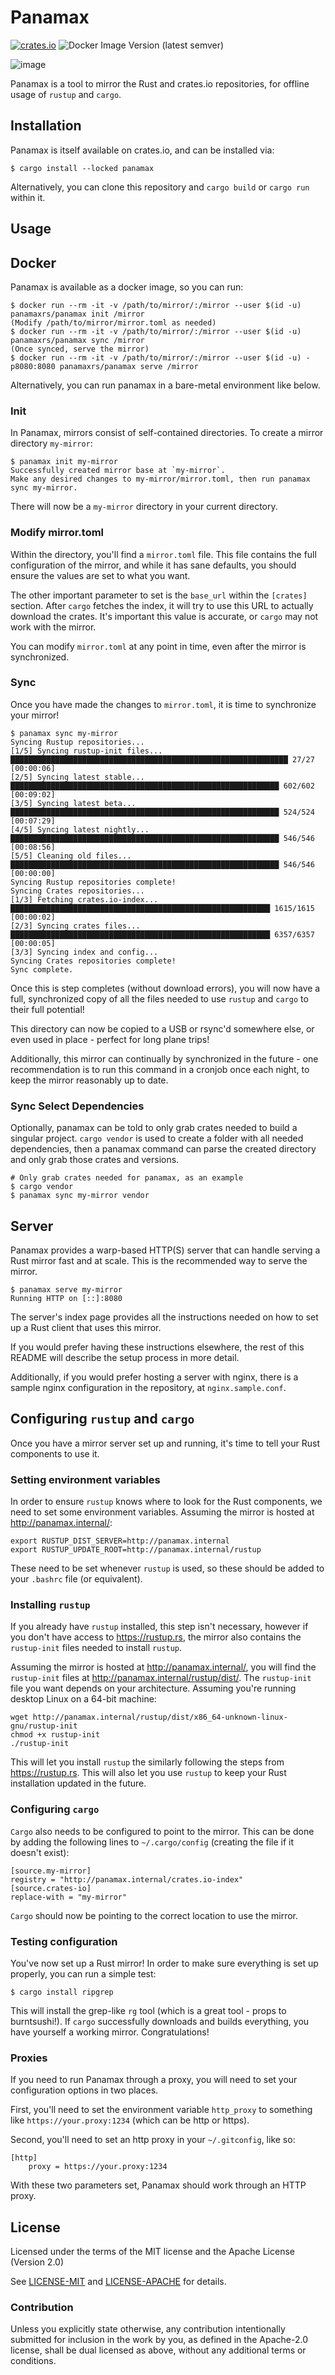 # Panamax

[![crates.io](https://img.shields.io/crates/v/panamax.svg)](https://crates.io/crates/panamax)
![Docker Image Version (latest semver)](https://img.shields.io/docker/v/panamaxrs/panamax?label=docker&sort=semver)

![image](https://user-images.githubusercontent.com/1247908/132435079-b703bd5d-c139-4a73-818f-51746353b3ea.png)

Panamax is a tool to mirror the Rust and crates.io repositories, for offline usage of `rustup` and `cargo`.

## Installation

Panamax is itself available on crates.io, and can be installed via:

```
$ cargo install --locked panamax
```

Alternatively, you can clone this repository and `cargo build` or `cargo run` within it.

## Usage

## Docker

Panamax is available as a docker image, so you can run:

```
$ docker run --rm -it -v /path/to/mirror/:/mirror --user $(id -u) panamaxrs/panamax init /mirror
(Modify /path/to/mirror/mirror.toml as needed)
$ docker run --rm -it -v /path/to/mirror/:/mirror --user $(id -u) panamaxrs/panamax sync /mirror
(Once synced, serve the mirror)
$ docker run --rm -it -v /path/to/mirror/:/mirror --user $(id -u) -p8080:8080 panamaxrs/panamax serve /mirror
```

Alternatively, you can run panamax in a bare-metal environment like below.

### Init

In Panamax, mirrors consist of self-contained directories. To create a mirror directory `my-mirror`:

```
$ panamax init my-mirror
Successfully created mirror base at `my-mirror`.
Make any desired changes to my-mirror/mirror.toml, then run panamax sync my-mirror.
```

There will now be a `my-mirror` directory in your current directory.

### Modify mirror.toml

Within the directory, you'll find a `mirror.toml` file. This file contains the full configuration of the mirror, and while it has sane defaults, you should ensure the values are set to what you want.

The other important parameter to set is the `base_url` within the `[crates]` section. After `cargo` fetches the index, it will try to use this URL to actually download the crates. It's important this value is accurate, or `cargo` may not work with the mirror.

You can modify `mirror.toml` at any point in time, even after the mirror is synchronized.

### Sync

Once you have made the changes to `mirror.toml`, it is time to synchronize your mirror!

```
$ panamax sync my-mirror
Syncing Rustup repositories...
[1/5] Syncing rustup-init files... ██████████████████████████████████████████████████████████████ 27/27 [00:00:06]
[2/5] Syncing latest stable...     ████████████████████████████████████████████████████████████ 602/602 [00:09:02]
[3/5] Syncing latest beta...       ████████████████████████████████████████████████████████████ 524/524 [00:07:29]
[4/5] Syncing latest nightly...    ████████████████████████████████████████████████████████████ 546/546 [00:08:56]
[5/5] Cleaning old files...        ████████████████████████████████████████████████████████████ 546/546 [00:00:00]
Syncing Rustup repositories complete!
Syncing Crates repositories...
[1/3] Fetching crates.io-index...  ██████████████████████████████████████████████████████████ 1615/1615 [00:00:02]
[2/3] Syncing crates files...      ██████████████████████████████████████████████████████████ 6357/6357 [00:00:05]
[3/3] Syncing index and config...
Syncing Crates repositories complete!
Sync complete.
```

Once this is step completes (without download errors), you will now have a full, synchronized copy of all the files needed to use `rustup` and `cargo` to their full potential!

This directory can now be copied to a USB or rsync'd somewhere else, or even used in place - perfect for long plane trips!

Additionally, this mirror can continually by synchronized in the future - one recommendation is to run this command in a cronjob once each night, to keep the mirror reasonably up to date.

### Sync Select Dependencies
Optionally, panamax can be told to only grab crates needed to build a singular project.
`cargo vendor` is used to create a folder with all needed dependencies,
then a panamax command can parse the created directory and only grab those crates and versions.
```
# Only grab crates needed for panamax, as an example
$ cargo vendor
$ panamax sync my-mirror vendor
```

## Server

Panamax provides a warp-based HTTP(S) server that can handle serving a Rust mirror fast and at scale. This is the recommended way to serve the mirror.

```
$ panamax serve my-mirror
Running HTTP on [::]:8080
```

The server's index page provides all the instructions needed on how to set up a Rust client that uses this mirror.

If you would prefer having these instructions elsewhere, the rest of this README will describe the setup process in more detail.

Additionally, if you would prefer hosting a server with nginx, there is a sample nginx configuration in the repository, at `nginx.sample.conf`.

## Configuring `rustup` and `cargo`

Once you have a mirror server set up and running, it's time to tell your Rust components to use it.

### Setting environment variables

In order to ensure `rustup` knows where to look for the Rust components, we need to set some environment variables. Assuming the mirror is hosted at http://panamax.internal/:

```
export RUSTUP_DIST_SERVER=http://panamax.internal
export RUSTUP_UPDATE_ROOT=http://panamax.internal/rustup
```

These need to be set whenever `rustup` is used, so these should be added to your `.bashrc` file (or equivalent).

### Installing `rustup`

If you already have `rustup` installed, this step isn't necessary, however if you don't have access to https://rustup.rs, the mirror also contains the `rustup-init` files needed to install `rustup`.

Assuming the mirror is hosted at http://panamax.internal/, you will find the `rustup-init` files at http://panamax.internal/rustup/dist/. The `rustup-init` file you want depends on your architecture. Assuming you're running desktop Linux on a 64-bit machine:

```
wget http://panamax.internal/rustup/dist/x86_64-unknown-linux-gnu/rustup-init
chmod +x rustup-init
./rustup-init
```

This will let you install `rustup` the similarly following the steps from https://rustup.rs. This will also let you use `rustup` to keep your Rust installation updated in the future.

### Configuring `cargo`

`Cargo` also needs to be configured to point to the mirror. This can be done by adding the following lines to `~/.cargo/config` (creating the file if it doesn't exist):

```
[source.my-mirror]
registry = "http://panamax.internal/crates.io-index"
[source.crates-io]
replace-with = "my-mirror"
```

`Cargo` should now be pointing to the correct location to use the mirror.

### Testing configuration

You've now set up a Rust mirror! In order to make sure everything is set up properly, you can run a simple test:

```
$ cargo install ripgrep
```

This will install the grep-like `rg` tool (which is a great tool - props to burntsushi!). If `cargo` successfully downloads and builds everything, you have yourself a working mirror. Congratulations!


### Proxies

If you need to run Panamax through a proxy, you will need to set your configuration options in two places.

First, you'll need to set the environment variable `http_proxy` to something like `https://your.proxy:1234` (which can be http or https).

Second, you'll need to set an http proxy in your `~/.gitconfig`, like so:

```
[http]
    proxy = https://your.proxy:1234
```

With these two parameters set, Panamax should work through an HTTP proxy.

## License

Licensed under the terms of the MIT license and the Apache License (Version 2.0)

See [LICENSE-MIT](LICENSE-MIT) and [LICENSE-APACHE](LICENSE-APACHE) for details.

### Contribution

Unless you explicitly state otherwise, any contribution intentionally submitted
for inclusion in the work by you, as defined in the Apache-2.0 license, shall be dual licensed as above, without any
additional terms or conditions.
